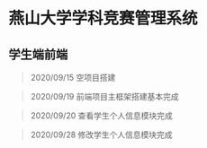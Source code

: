 # 燕山大学学科竞赛管理系统
## 学生端前端

> 2020/09/15 空项目搭建

> 2020/09/19 前端项目主框架搭建基本完成

> 2020/09/20 查看学生个人信息模块完成

> 2020/09/28 修改学生个人信息模块完成
